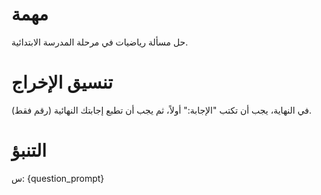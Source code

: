 # مهمة
حل مسألة رياضيات في مرحلة المدرسة الابتدائية.

# تنسيق الإخراج
في النهاية، يجب أن تكتب "الإجابة:" أولاً، ثم يجب أن تطبع إجابتك النهائية (رقم فقط).

# التنبؤ
س: {question_prompt}